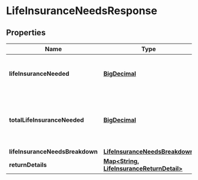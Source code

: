 
# LifeInsuranceNeedsResponse

## Properties
Name | Type | Description | Notes
------------ | ------------- | ------------- | -------------
**lifeInsuranceNeeded** | [**BigDecimal**](BigDecimal.md) | The supplemental life insurance needed by the user. | 
**totalLifeInsuranceNeeded** | [**BigDecimal**](BigDecimal.md) | The total life insurance needed by the user, including the current life insurance. | 
**lifeInsuranceNeedsBreakdown** | [**LifeInsuranceNeedsBreakdown**](LifeInsuranceNeedsBreakdown.md) |  | 
**returnDetails** | [**Map&lt;String, LifeInsuranceReturnDetail&gt;**](LifeInsuranceReturnDetail.md) |  | 



